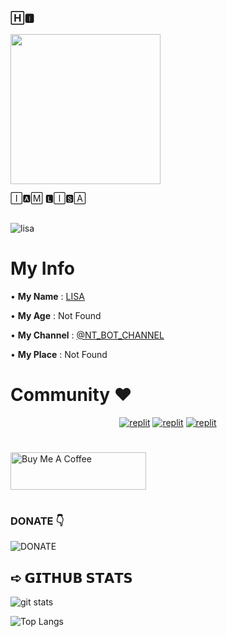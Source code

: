 ### 🄷🅸︎  

<img src="https://te.legra.ph/file/23558be9b42169a90c592.gif" width="240px">




🄸🅰︎🄼 🅻︎🄸🆂︎🄰 


##
![lisa](https://github.com/LISA-KOREA/UPLOADER-BOT-V4/assets/106958298/3d13e453-6d05-4eff-a7fe-db1cdae78e82)

# My Info

 • **My Name** : [LISA](https://t.me/LISA_FAN_LK)
 
 • **My Age** : Not Found
 
 • **My Channel** : [@NT_BOT_CHANNEL](https://t.me/NT_BOT_CHANNEL)
 
 • **My Place** : Not Found

# Community ❤️
</p>
<p align="center">
<a href="https://www.instagram.com/nt_bots_tg?igsh=MTQ2bGRuN3liNzV5Zw%3D%3D&utm_source=qr"><img alt="replit" src="https://img.shields.io/badge/-Instagram-pink?style=for-the-badge&logo=instagram&logoColor=white"/></a> <a href="https://t.me/NT_BOT_CHANNEL"><img alt="replit" src="https://img.shields.io/badge/-Telegram-blue?style=for-the-badge&logo=telegram&logoColor=white"/></a>
<a href="https://youtube.com/channel/UCJztE07IR0GDj0TUeHFX14A?igshid=YmMyMTA2M2Y="><img alt="replit" src="https://img.shields.io/badge/-youtube-red?style=for-the-badge&logo=youtube&logoColor=white"/></a>
</p>

#

<a href="https://www.buymeacoffee.com/lisakorean" target="_blank"><img src="https://cdn.buymeacoffee.com/buttons/v2/arial-yellow.png" alt="Buy Me A Coffee" style="height: 60px !important;width: 217px !important;" ></a>

#

### DONATE 👇

![DONATE](https://graph.org/file/da87092a00c8cd8fc1e8c.jpg)

## ➪ 𝗚𝗜𝗧𝗛𝗨𝗕 𝗦𝗧𝗔𝗧𝗦
![git stats](https://github-readme-stats.vercel.app/api?username=LISA-KOREA\&show_icons=true\&theme=default#gh-light-mode-only)

![Top Langs](https://github-readme-stats.vercel.app/api/top-langs/?username=LISA-KOREA\&layout=compact)



